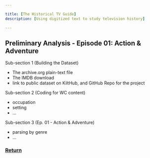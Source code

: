 ```yaml
---

title: [The Historical TV Guide]
description: [Using digitized text to study television history]

---
```


## Preliminary Analysis - Episode 01: Action & Adventure

Sub-section 1 (Building the Dataset)
- The archive.org plain-text file
- The IMDB download
- link to public dataset on KiltHub, and GitHub Repo for the project

Sub-section 2 (Coding for WC content)
- occupation
- setting
- ...

Sub-section 3 (Ep. 01 - Action & Adventure)
- parsing by genre
- ...

### [Return](/Historical-TV-Guide)
